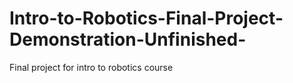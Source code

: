# Intro-to-Robotics-Final-Project-Demonstration-Unfinished-
Final project for intro to robotics course
